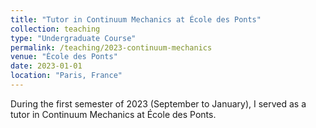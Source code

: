 ```yaml
---
title: "Tutor in Continuum Mechanics at École des Ponts"
collection: teaching
type: "Undergraduate Course"
permalink: /teaching/2023-continuum-mechanics
venue: "École des Ponts"
date: 2023-01-01
location: "Paris, France"
---
```


During the first semester of 2023 (September to January), I served as a tutor in Continuum Mechanics at École des Ponts.